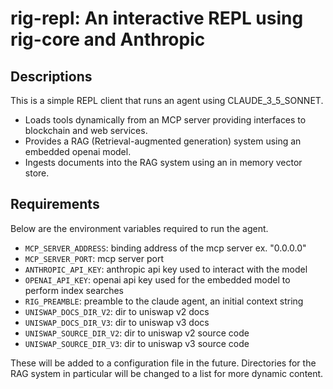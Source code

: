 # rig-repl: An interactive REPL using rig-core and Anthropic

## Descriptions
This is a simple REPL client that runs an agent using CLAUDE_3_5_SONNET. 

* Loads tools dynamically from an MCP server providing interfaces to blockchain and web services.
* Provides a RAG (Retrieval-augmented generation) system using an embedded openai model.
* Ingests documents into the RAG system using an in memory vector store.

## Requirements
Below are the environment variables required to run the agent.

* `MCP_SERVER_ADDRESS`: binding address of the mcp server ex. "0.0.0.0"
* `MCP_SERVER_PORT`: mcp server port 
* `ANTHROPIC_API_KEY`: anthropic api key used to interact with the model
* `OPENAI_API_KEY`: openai api key used for the embedded model to perform index searches 
* `RIG_PREAMBLE`: preamble to the claude agent, an initial context string
* `UNISWAP_DOCS_DIR_V2`: dir to uniswap v2 docs
* `UNISWAP_DOCS_DIR_V3`: dir to uniswap v3 docs
* `UNISWAP_SOURCE_DIR_V2`: dir to uniswap v2 source code
* `UNISWAP_SOURCE_DIR_V3`: dir to uniswap v3 source code

These will be added to a configuration file in the future. Directories for the RAG system in particular will be changed to a list for more dynamic content.

